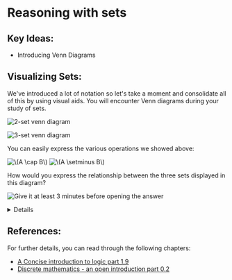 # Reasoning with sets

## Key Ideas:
- Introducing Venn Diagrams

## Visualizing Sets:
We've introduced a lot of notation so let's take a moment and consolidate all of this by using visual aids. You will encounter Venn diagrams during your study of sets. 

![2-set venn diagram](/images/two-set-venn-empty.svg)

![3-set venn diagram](/images/three-set-empty.svg)

You can easily express the various operations we showed above: 

![\\(A \cap B\\)](/images/two-set-cap.svg)
![\\(A \setminus B\\)](/images/two-set-a-minus-b.svg)

How would you express the relationship between the three sets displayed in this diagram?

![Give it at least 3 minutes before opening the answer](/images/three-set-complicated.svg)

<details> Solution:
	There are a few different ways to express the relationship here, but the simples we could think of is: \\((B \cap C) \cup (C \cap \bar A)\\). Is it equivalent to what you found?
</details>

## References:
For further details, you can read through the following chapters:
- [A Concise introduction to logic part 1.9](https://open.umn.edu/opentextbooks/textbooks/452)
- [Discrete mathematics - an open introduction part 0.2](http://discrete.openmathbooks.org/dmoi3/sec_propositional.html)
